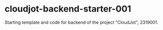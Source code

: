 # cloudjot-backend-starter-001
Starting template and code for backend of the project "CloudJot", 2319001.
